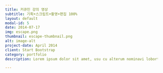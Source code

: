 ```yaml
---
title: 커큐민 강의 영상
subtitle: 기획+스크립트+촬영+편집 100%
layout: default
modal-id: 5
date: 2014-07-17
img: escape.png
thumbnail: escape-thumbnail.png
alt: image-alt
project-date: April 2014
client: Start Bootstrap
category: portfolio
description: Lorem ipsum dolor sit amet, usu cu alterum nominavi lobortis. At duo novum diceret. Tantas apeirian vix et, usu sanctus postulant inciderint ut, populo diceret necessitatibus in vim. Cu eum dicam feugiat noluisse.

---
```

